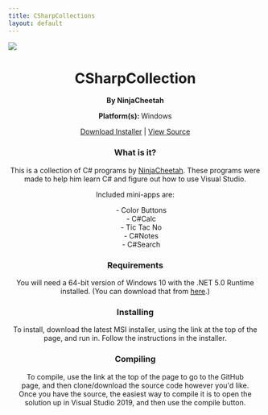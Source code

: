 ```yaml
---
title: CSharpCollections
layout: default
---
```


<image src="https://cdn.ncxprogramming.com/file/icon/csharpcollection.png" class="projectimg">
<h1 style="text-align:center;">CSharpCollection</h1>
<p style="text-align:center;"><b>By NinjaCheetah</b></p>
<p style="text-align:center;"><b>Platform(s): </b>Windows</p>
<p style="text-align:center;"><a href="https://github.com/NCX-Programming/CSharp-Collection/releases/latest/download/CSharpCollectionSetup.msi">Download Installer</a> | <a href="https://github.com/NCX-Programming/CSharp-Collection">View Source</a></p>
<h3 style="text-align:center;">What is it?</h3>
<p style="text-align:center;">This is a collection of C# programs by <a href="https://github.com/ninjacheetah/">NinjaCheetah</a>. These programs were made to help him learn C# and figure out how to use Visual Studio.</p>
<p style="text-align:center;">Included mini-apps are:</p>
<ul style="text-align:center;list-style-type:none;">
  <li>- Color Buttons</li>
  <li>- C#Calc</li>
  <li>- Tic Tac No </li>
  <li>- C#Notes</li>
  <li>- C#Search</li>
</ul>
<h3 style="text-align:center;">Requirements</h3>
<p style="text-align:center;">You will need a 64-bit version of Windows 10 with the .NET 5.0 Runtime installed. (You can download that from <a href="https://dotnet.microsoft.com/download/dotnet-core/">here</a>.)</p>
<h3 style="text-align:center;">Installing</h3>
<p style="text-align:center;">To install, download the latest MSI installer, using the link at the top of the page, and run in. Follow the instructions in the installer.</p>
<h3 style="text-align:center;">Compiling</h3>
<p style="text-align:center;margin-left:16px;margin-right:16px;">To compile, use the link at the top of the page to go to the GitHub page, and then clone/download the source code however you'd like. Once you have the source, the easiest way to compile it is to open the solution up in Visual Studio 2019, and then use the compile button.</p>
